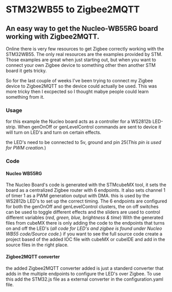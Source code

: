 # STM32WB55 to Zigbee2MQTT

## An easy way to get the Nucleo-WB55RG board working with Zigbee2MQTT.

Online there is very few resources to get Zigbee correctly working with the STM32WB55. The only real resources are the examples provided by STM.
Those examples are great when just starting out, but when you want to connect your own Zigbee device to something other then another STM board it gets tricky.

So for the last couple of weeks I've been trying to connect my Zigbee device to Zigbee2MQTT so the device could actually be used. This was more tricky then I excpected so I thought mabye people could learn something from it.

### Usage

for this example the Nucleo board acts as a controller for a WS2812b LED-strip. When genOnOff or genLevelControl commands are sent to device it will turn on LED's and turn on certain effects.

the LED's need to be connected to 5v, ground and pin 25(*This pin is used for PWM creation.*)

### Code

#### Nucleo WB55RG

The Nucleo Board's code is generated with the STMcubeMX tool, it sets the board as a centralized Zigbee router with 6 endpoints. It also sets channel 1 of timer 1 as a PWM generation output with DMA. this is used by the WS2812b LED's to set up the correct timing.
The 6 endpoints are configured for both the genOnOff and genLevelControl clusters, the on off switches can be used to toggle different effects and the sliders are used to control different variables (*red, green, blue, brightness & time*)
With the generated files from cubeMX there is only adding the code to the endpoints that turns on and off the LED's (*all code for LED's and zigbee is found under Nucleo WB55 code/Source code.*) if you want to see the full source code create a project based of the added IOC file with cubeMX or cubeIDE and add in the source files in the right place.

#### Zigbee2MQTT converter

the added Zigbee2MQTT converter added is just a standerd converter that adds in the multiple endpoints to configure the LED's over Zigbee. To use this add the STM32.js file as a external converter in the configuration.yaml file.
